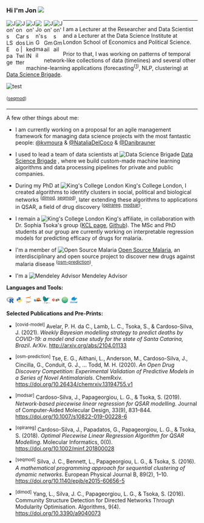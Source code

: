 ### Hi I'm Jon <img src="https://media.giphy.com/media/hvRJCLFzcasrR4ia7z/giphy.gif" width="25px">


<a href="https://www.lse.ac.uk/Methodology/People/Academic-Staff/Jonathan-Cardoso-Silva/Jonathan-Cardoso-Silva">
  <img align="left" alt="Jon's LSE page" width="25px" src="https://upload.wikimedia.org/wikipedia/commons/thumb/5/51/LSE_Logo.svg/319px-LSE_Logo.svg.png" />
</a>

<a href="https://twitter.com/jonjon_cardoso">
  <img align="left" alt="Jon Cardoso | Twitter" width="27px" 
       src="https://upload.wikimedia.org/wikipedia/sco/thumb/9/9f/Twitter_bird_logo_2012.svg/172px-Twitter_bird_logo_2012.svg.png" />
</a>

<a href="https://www.linkedin.com/in/jonjoncardoso">
  <img align="left" alt="Jon's LinkedIN" width="25px" src="https://upload.wikimedia.org/wikipedia/commons/thumb/c/ca/LinkedIn_logo_initials.png/240px-LinkedIn_logo_initials.png" />
</a>

<a href="https://scholar.google.co.uk/citations?user=7QrW-s4AAAAJ&hl=en">
  <img align="left" alt="Jon's Gmail" width="22px" src="https://raw.githubusercontent.com/simple-icons/simple-icons/master/icons/googlescholar.svg" />
</a>

<a href="https://www.researchgate.net/profile/Jonathan-Cardoso-Silva">
  <img align="left" alt="Jon's Gmail" width="25px" src="https://upload.wikimedia.org/wikipedia/commons/thumb/5/5e/ResearchGate_icon_SVG.svg/32px-ResearchGate_icon_SVG.svg.png" />
</a>

<a href="mailto:jonathan.car.silva@gmail.com">
  <img align="left" alt="Jon's Gmail" width="25px" src="https://upload.wikimedia.org/wikipedia/commons/thumb/7/7e/Gmail_icon_%282020%29.svg/320px-Gmail_icon_%282020%29.svg.png" />
</a>

__________________________

I am a Lecturer at the  Researcher and Data Scientist and a Lecturer at the Data Science Institute at London School of Economics and Political Science.

Prior to that, I was working on patterns of temporal network-like collections of data (timelines) and several other machine-learning applications (forecasting<sup>(<span id="covid-model"><a href="#covid-model">1</a></span>)</sup>, NLP, clustering) at [Data Science Brigade](https://github.com/Data-Science-Brigade).


<span class="img_container center" style="display: block;">
    <img alt="test" src="https://user-images.githubusercontent.com/896254/114275223-1947b100-99f8-11eb-8280-e2c5250b275c.png" width="700px" style="display:block; margin-left: auto; margin-right: auto;" title="caption" />
  <br />
  <sup><span id="seqmod">(<a href="#seqmod">seqmod</a>)</span></sup>
</span>

__________________________

A few other things about me:

- I am currently working on a proposal for an agile management framework for managing data science projects with the most fantastic people: [@kvmoura](https://github.com/kvmoura) & [@NataliaDelCoco](https://github.com/NataliaDelCoco) & [@Danibrauner](https://github.com/Danibrauner)

- I used to lead a team of data scientists at <img alt="Data Science Brigade" width="15px" src="https://blog.dsbrigade.com/content/images/2020/07/dsb-escudo.png" /> [Data Science Brigade](https://github.com/Data-Science-Brigade) , where we build custom-made machine learning algorithms and data processing pipelines for private and public companies.


-  During my PhD at <img alt="King's College London" width="15px" src="https://yt3.ggpht.com/ytc/AAUvwnjyVU6LCRFsb7P3jPMB6gewcjP7gh1vnb28XdhF=s88-c-k-c0x00ffffff-no-rj" /> King's College London, I created algorithms to identify clusters in social, political and biological networks <sup>(<span id="dimod"><a href="#dimod">dimod</a></span>, <span id="seqmod"><a href="#seqmod">seqmod</a></span>)</sup>, later extending these algorithms to applications in QSAR, a field of drug discovery <sup>(<span id="oplrareg"><a href="#oplrareg">oplrareg</a></span>, <span id="modsar"><a href="#modsar">modsar</a></span>)</sup>.



- I remain a <img alt="King's College London" width="15px" src="https://yt3.ggpht.com/ytc/AAUvwnjyVU6LCRFsb7P3jPMB6gewcjP7gh1vnb28XdhF=s88-c-k-c0x00ffffff-no-rj" /> King's affiliate, in collaboration with Dr. Sophia Tsoka's group ([KCL page](https://www.kcl.ac.uk/people/sophia-tsoka), [Github](https://github.com/KISysBio)). The MSc and PhD students at our group are currently working on interpretable regression models for predicting efficacy of drugs for malaria.


- I'm a member of <img alt="Open Source Malaria" width="15px" src="https://pbs.twimg.com/profile_images/378800000082639333/b53ab529592b8ddc5e3d17987f213af7.png" /> [Open Source Malaria](http://opensourcemalaria.org/), an interdisciplinary and open source project to discover new drugs against malaria disease <sup>(<span id="osm-prediction"><a href="#osm-prediction">osm-prediction</a></span>)</sup>. 


- I'm a <img alt="Mendeley Advisor" width="15px" src="https://user-images.githubusercontent.com/896254/114272503-d0d6c600-99ec-11eb-88da-daaaa41ad828.png" /> Mendeley Advisor 



**Languages and Tools:**  

<code><img height="20" src="https://raw.githubusercontent.com/github/explore/80688e429a7d4ef2fca1e82350fe8e3517d3494d/topics/r/r.png"></code>
<code><img height="20" src="https://raw.githubusercontent.com/github/explore/80688e429a7d4ef2fca1e82350fe8e3517d3494d/topics/python/python.png"></code>
<code><img height="20" src="https://raw.githubusercontent.com/github/explore/80688e429a7d4ef2fca1e82350fe8e3517d3494d/topics/jupyter-notebook/jupyter-notebook.png"></code>
<code><img height="20" src="https://raw.githubusercontent.com/github/explore/80688e429a7d4ef2fca1e82350fe8e3517d3494d/topics/scikit-learn/scikit-learn.png"></code>
<code><img height="20" src="https://raw.githubusercontent.com/github/explore/80688e429a7d4ef2fca1e82350fe8e3517d3494d/topics/latex/latex.png"></code>
<code><img height="20" src="https://raw.githubusercontent.com/github/explore/80688e429a7d4ef2fca1e82350fe8e3517d3494d/topics/git/git.png"></code>
<code><img height="20" src="https://raw.githubusercontent.com/github/explore/80688e429a7d4ef2fca1e82350fe8e3517d3494d/topics/atom/atom.png"></code>
<code><img height="20" src="https://raw.githubusercontent.com/github/explore/80688e429a7d4ef2fca1e82350fe8e3517d3494d/topics/docker/docker.png"></code>

**Selected Publications and Pre-Prints:**

- <sup>[covid-model]</sup> <span id="covid-model"></span> Avelar, P. H. da C., Lamb, L. C., Tsoka, S., & Cardoso-Silva, J. (2021). _Weekly Bayesian modelling strategy to predict deaths by COVID-19: a model and case study for the state of Santa Catarina, Brazil_. ArXiv. http://arxiv.org/abs/2104.01133


- <sup>[osm-prediction]</sup> <span id="osm-prediction"></span> Tse, E. G., Aithani, L., Anderson, M., Cardoso-Silva, J., Cincilla, G., Conduit, G. J., … Todd, M. H. (2020). _An Open Drug Discovery Competition: Experimental Validation of Predictive Models in a Series of Novel Antimalarials_. ChemRxiv. https://doi.org/10.26434/chemrxiv.13194755.v1


- <sup>[modsar]</sup> <span id="modsar"></span> Cardoso-Silva, J., Papageorgiou, L. G., & Tsoka, S. (2019). _Network-based piecewise linear regression for QSAR modelling_. Journal of Computer-Aided Molecular Design, 33(9), 831–844. https://doi.org/10.1007/s10822-019-00228-6


- <sup>[oplrareg]</sup> <span id="oplrareg"></span> Cardoso-Silva, J., Papadatos, G., Papageorgiou, L. G., & Tsoka, S. (2018). _Optimal Piecewise Linear Regression Algorithm for QSAR Modelling_. Molecular Informatics, 0(0). https://doi.org/10.1002/minf.201800028


- <sup>[seqmod]</sup> <span id="seqmod"></span> Silva, J. C., Bennett, L., Papageorgiou, L. G., & Tsoka, S. (2016). _A mathematical programming approach for sequential clustering of dynamic networks_. European Physical Journal B, 89(2), 1–10. https://doi.org/10.1140/epjb/e2015-60656-5

- <sup>[dimod]</sup> <span id="dimod"></span> Yang, L., Silva, J. C., Papageorgiou, L. G., & Tsoka, S. (2016). Community Structure Detection for Directed Networks Through Modularity Optimisation. Algorithms, 9(4). https://doi.org/10.3390/a9040073

